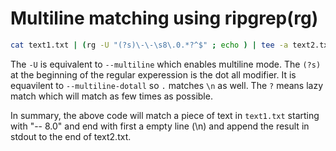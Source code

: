 # Multiline matching using ripgrep(rg)

```bash
cat text1.txt | (rg -U "(?s)\-\-\s8\.0.*?^$" ; echo ) | tee -a text2.txt 
```

The `-U` is equivalent to `--multiline` which enables multiline mode. The `(?s)` at the beginning of the regular experession is the dot all modifier.
It is equavilent to `--multiline-dotall` so `.` matches `\n` as well. The `?` means lazy match which will match as few times as possible.

In summary, the above code will match a piece of text in `text1.txt` starting with "-- 8.0" and end with first a empty line (\n) and append the result in stdout to the end of text2.txt.
